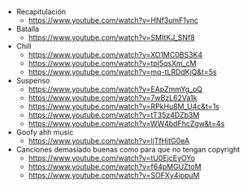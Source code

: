 - Recapitulación
	- https://www.youtube.com/watch?v=HNf3umF1ync
- Batalla
	- https://www.youtube.com/watch?v=SMItKJ_SNf8
- Chill
	- https://www.youtube.com/watch?v=XO1MC0BS3K4
	- https://www.youtube.com/watch?v=tpi5qsXm_cM
	- https://www.youtube.com/watch?v=mq-tLRDdKjQ&t=5s
- Suspenso
	- https://www.youtube.com/watch?v=EApZmmYg_oQ
	- https://www.youtube.com/watch?v=7wBzL62Va1k
	- https://www.youtube.com/watch?v=RPkHu8M_U4c&t=1s
	- https://www.youtube.com/watch?v=tT35z4DZb3M
	- https://www.youtube.com/watch?v=WW4bdFhcZgw&t=4s
- Goofy ahh music
	- https://www.youtube.com/watch?v=ljTfHitG0eA
- Canciones demasiado buenas como para que no tengan copyright
	- https://www.youtube.com/watch?v=tU0EjcEyOYo
	- https://www.youtube.com/watch?v=f64pMGUZtoM
	- https://www.youtube.com/watch?v=SOFXy4ippuM